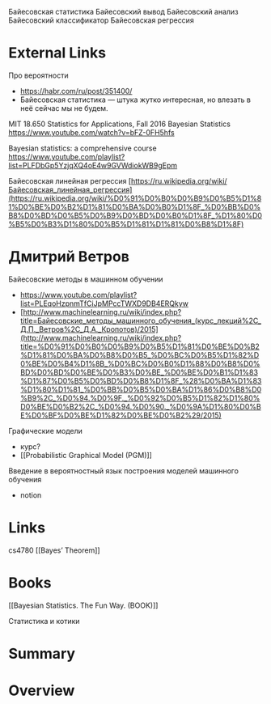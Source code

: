 
Байесовская статистика
Байесовский вывод
Байесовский анализ
Байесовский классификатор
Байесовская регрессия
# External Links

Про вероятности
- https://habr.com/ru/post/351400/
- Байесовская статистика — штука жутко интересная, но влезать в неё сейчас мы не будем.

MIT 18.650 Statistics for Applications, Fall 2016
Bayesian Statistics
https://www.youtube.com/watch?v=bFZ-0FH5hfs

Bayesian statistics: a comprehensive course
https://www.youtube.com/playlist?list=PLFDbGp5YzjqXQ4oE4w9GVWdiokWB9gEpm

Байесовская линейная регрессия
[https://ru.wikipedia.org/wiki/Байесовская_линейная_регрессия](https://ru.wikipedia.org/wiki/%D0%91%D0%B0%D0%B9%D0%B5%D1%81%D0%BE%D0%B2%D1%81%D0%BA%D0%B0%D1%8F_%D0%BB%D0%B8%D0%BD%D0%B5%D0%B9%D0%BD%D0%B0%D1%8F_%D1%80%D0%B5%D0%B3%D1%80%D0%B5%D1%81%D1%81%D0%B8%D1%8F)

# Дмитрий Ветров

Байесовские методы в машинном обучении
- https://www.youtube.com/playlist?list=PLEqoHzpnmTfCiJpMPccTWXD9DB4ERQkyw
- [http://www.machinelearning.ru/wiki/index.php?title=Байесовские_методы_машинного_обучения_(курс_лекций%2C_Д.П._Ветров%2C_Д.А._Кропотов)/2015](http://www.machinelearning.ru/wiki/index.php?title=%D0%91%D0%B0%D0%B9%D0%B5%D1%81%D0%BE%D0%B2%D1%81%D0%BA%D0%B8%D0%B5_%D0%BC%D0%B5%D1%82%D0%BE%D0%B4%D1%8B_%D0%BC%D0%B0%D1%88%D0%B8%D0%BD%D0%BD%D0%BE%D0%B3%D0%BE_%D0%BE%D0%B1%D1%83%D1%87%D0%B5%D0%BD%D0%B8%D1%8F_%28%D0%BA%D1%83%D1%80%D1%81_%D0%BB%D0%B5%D0%BA%D1%86%D0%B8%D0%B9%2C_%D0%94.%D0%9F._%D0%92%D0%B5%D1%82%D1%80%D0%BE%D0%B2%2C_%D0%94.%D0%90._%D0%9A%D1%80%D0%BE%D0%BF%D0%BE%D1%82%D0%BE%D0%B2%29/2015)

Графические модели
- курс?
- [[Probabilistic Graphical Model (PGM)]]

Введение в вероятностный язык построения моделей машинного обучения
- notion

# Links

cs4780
[[Bayes’ Theorem]]

# Books


[[Bayesian Statistics. The Fun Way. (BOOK)]]

Статистика и котики

# Summary


# Overview

